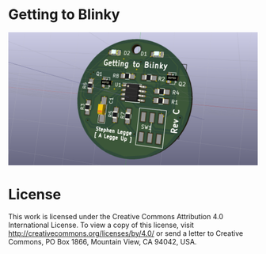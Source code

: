 # Getting to Blinky

![getting-to-blinky-3d-c.png](images/getting-to-blinky-3d-c.png)

# License

This work is licensed under the Creative Commons Attribution 4.0 International License. To view a copy of this license, visit http://creativecommons.org/licenses/by/4.0/ or send a letter to Creative Commons, PO Box 1866, Mountain View, CA 94042, USA.
